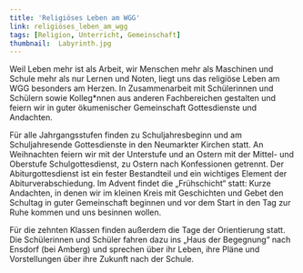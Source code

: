 ```yaml
---
title: 'Religiöses Leben am WGG'
link: religiöses_leben_am_wgg
tags: [Religion, Unterricht, Gemeinschaft]
thumbnail:  Labyrinth.jpg
---
```

<figure class="float-right">
    <v-image name="reliLeben_02" alt="Morgenandacht'Frühschicht'">
</figure>
<p>Weil Leben mehr ist als Arbeit, wir Menschen mehr als Maschinen und Schule mehr als nur Lernen und Noten, liegt uns das religiöse Leben am WGG besonders am Herzen. In Zusammenarbeit mit Schülerinnen und Schülern sowie Kolleg*nnen aus anderen Fachbereichen gestalten und feiern wir in guter ökumenischer Gemeinschaft Gottesdienste und Andachten.</p>
<p>Für alle Jahrgangsstufen finden zu Schuljahresbeginn und am Schuljahresende Gottesdienste in den Neumarkter Kirchen statt. An Weihnachten feiern wir mit der Unterstufe und an Ostern mit der Mittel- und Oberstufe Schulgottesdienst, zu Ostern nach Konfessionen getrennt. Der Abiturgottesdienst ist ein fester Bestandteil und ein wichtiges Element der Abiturverabschiedung. Im Advent findet die „Frühschicht“ statt: Kurze Andachten, in denen wir im kleinen Kreis mit Geschichten und Gebet den Schultag in guter Gemeinschaft beginnen und vor dem Start in den Tag zur Ruhe kommen und uns besinnen wollen.</p>
<p>Für die zehnten Klassen finden außerdem die Tage der Orientierung statt. Die Schülerinnen und Schüler fahren dazu ins „Haus der Begegnung“ nach Ensdorf (bei Amberg) und sprechen über ihr Leben, ihre Pläne und Vorstellungen über ihre Zukunft nach der Schule.</p>
<gallery title="Religion">
    <figure>
        <v-image name="reliLeben_03"></v-image>
    </figure>
    <figure>
        <v-image name="reliLeben_06"></v-image>
    </figure>
    <figure>
        <v-image name="reliLeben_05"></v-image>
    </figure>
    <figure>
        <v-image name="reliLeben_04"></v-image>
    </figure>
</gallery>